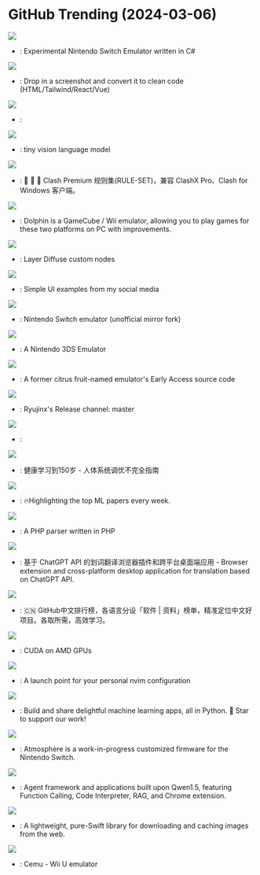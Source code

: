 # GitHub Trending (2024-03-06)

![](https://img.shields.io/badge/C%23-New%20588-green?style=flat-square&logo=appveyor)
- [](https://github.comundefined): Experimental Nintendo Switch Emulator written in C#

![](https://img.shields.io/badge/TypeScript-New%20976-green?style=flat-square&logo=appveyor)
- [](https://github.comundefined): Drop in a screenshot and convert it to clean code (HTML/Tailwind/React/Vue)

![](https://img.shields.io/badge/Python-New%20365-green?style=flat-square&logo=appveyor)
- [](https://github.comundefined): 

![](https://img.shields.io/badge/Python-New%2090-green?style=flat-square&logo=appveyor)
- [](https://github.comundefined): tiny vision language model

![](https://img.shields.io/badge/none-New%2099-green?style=flat-square&logo=appveyor)
- [](https://github.comundefined): 🦄️ 🎃 👻 Clash Premium 规则集(RULE-SET)，兼容 ClashX Pro、Clash for Windows 客户端。

![](https://img.shields.io/badge/C%2B%2B-New%2074-green?style=flat-square&logo=appveyor)
- [](https://github.comundefined): Dolphin is a GameCube / Wii emulator, allowing you to play games for these two platforms on PC with improvements.

![](https://img.shields.io/badge/Python-New%20200-green?style=flat-square&logo=appveyor)
- [](https://github.comundefined): Layer Diffuse custom nodes

![](https://img.shields.io/badge/HTML-New%20193-green?style=flat-square&logo=appveyor)
- [](https://github.comundefined): Simple UI examples from my social media

![](https://img.shields.io/badge/C%2B%2B-New%20577-green?style=flat-square&logo=appveyor)
- [](https://github.comundefined): Nintendo Switch emulator (unofficial mirror fork)

![](https://img.shields.io/badge/C%2B%2B-New%20151-green?style=flat-square&logo=appveyor)
- [](https://github.comundefined): A Nintendo 3DS Emulator

![](https://img.shields.io/badge/C%2B%2B-New%20342-green?style=flat-square&logo=appveyor)
- [](https://github.comundefined): A former citrus fruit-named emulator's Early Access source code

![](https://img.shields.io/badge/Python-New%2013-green?style=flat-square&logo=appveyor)
- [](https://github.comundefined): Ryujinx's Release channel: master

![](https://img.shields.io/badge/C%23-New%2037-green?style=flat-square&logo=appveyor)
- [](https://github.comundefined): 

![](https://img.shields.io/badge/none-New%2035-green?style=flat-square&logo=appveyor)
- [](https://github.comundefined): 健康学习到150岁 - 人体系统调优不完全指南

![](https://img.shields.io/badge/none-New%20231-green?style=flat-square&logo=appveyor)
- [](https://github.comundefined): 🔥Highlighting the top ML papers every week.

![](https://img.shields.io/badge/PHP-New%20121-green?style=flat-square&logo=appveyor)
- [](https://github.comundefined): A PHP parser written in PHP

![](https://img.shields.io/badge/TypeScript-New%20153-green?style=flat-square&logo=appveyor)
- [](https://github.comundefined): 基于 ChatGPT API 的划词翻译浏览器插件和跨平台桌面端应用 - Browser extension and cross-platform desktop application for translation based on ChatGPT API.

![](https://img.shields.io/badge/Java-New%20313-green?style=flat-square&logo=appveyor)
- [](https://github.comundefined): 🇨🇳 GitHub中文排行榜，各语言分设「软件 | 资料」榜单，精准定位中文好项目。各取所需，高效学习。

![](https://img.shields.io/badge/Rust-New%20164-green?style=flat-square&logo=appveyor)
- [](https://github.comundefined): CUDA on AMD GPUs

![](https://img.shields.io/badge/Lua-New%20134-green?style=flat-square&logo=appveyor)
- [](https://github.comundefined): A launch point for your personal nvim configuration

![](https://img.shields.io/badge/Python-New%2039-green?style=flat-square&logo=appveyor)
- [](https://github.comundefined): Build and share delightful machine learning apps, all in Python. 🌟 Star to support our work!

![](https://img.shields.io/badge/C%2B%2B-New%2018-green?style=flat-square&logo=appveyor)
- [](https://github.comundefined): Atmosphère is a work-in-progress customized firmware for the Nintendo Switch.

![](https://img.shields.io/badge/Python-New%2010-green?style=flat-square&logo=appveyor)
- [](https://github.comundefined): Agent framework and applications built upon Qwen1.5, featuring Function Calling, Code Interpreter, RAG, and Chrome extension.

![](https://img.shields.io/badge/Swift-New%2028-green?style=flat-square&logo=appveyor)
- [](https://github.comundefined): A lightweight, pure-Swift library for downloading and caching images from the web.

![](https://img.shields.io/badge/C%2B%2B-New%2022-green?style=flat-square&logo=appveyor)
- [](https://github.comundefined): Cemu - Wii U emulator

